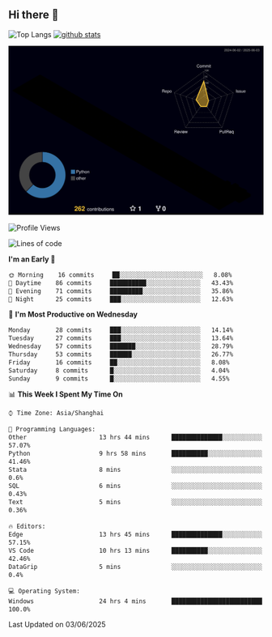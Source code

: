 ## Hi there 👋
<p align="left"> 
  <img alt="Top Langs" height="150px" src="https://github-readme-stats.vercel.app/api/top-langs/?username=Sierraki&layout=compact&show_icons=true&theme=onedark" />
  <a href="https://github.com/Sierraki/LC_Solve">
   <img alt="github stats"height="150px"  src="https://github-readme-stats.vercel.app/api/pin/?username=Sierraki&repo=LC_Solve&theme=onedark&show_icons=true" />
  </a>

![](./profile-3d-contrib/profile-night-rainbow.svg)

<!--START_SECTION:waka-->
![Profile Views](http://img.shields.io/badge/Profile%20Views-0-blue)

![Lines of code](https://img.shields.io/badge/From%20Hello%20World%20I%27ve%20Written-1169%20lines%20of%20code-blue)

**I'm an Early 🐤** 

```text
🌞 Morning    16 commits     ██░░░░░░░░░░░░░░░░░░░░░░░   8.08% 
🌆 Daytime    86 commits     ██████████░░░░░░░░░░░░░░░   43.43% 
🌃 Evening    71 commits     █████████░░░░░░░░░░░░░░░░   35.86% 
🌙 Night      25 commits     ███░░░░░░░░░░░░░░░░░░░░░░   12.63%

```
📅 **I'm Most Productive on Wednesday** 

```text
Monday       28 commits     ███░░░░░░░░░░░░░░░░░░░░░░   14.14% 
Tuesday      27 commits     ███░░░░░░░░░░░░░░░░░░░░░░   13.64% 
Wednesday    57 commits     ███████░░░░░░░░░░░░░░░░░░   28.79% 
Thursday     53 commits     ██████░░░░░░░░░░░░░░░░░░░   26.77% 
Friday       16 commits     ██░░░░░░░░░░░░░░░░░░░░░░░   8.08% 
Saturday     8 commits      █░░░░░░░░░░░░░░░░░░░░░░░░   4.04% 
Sunday       9 commits      █░░░░░░░░░░░░░░░░░░░░░░░░   4.55%

```


📊 **This Week I Spent My Time On** 

```text
⌚︎ Time Zone: Asia/Shanghai

💬 Programming Languages: 
Other                    13 hrs 44 mins      ██████████████░░░░░░░░░░░   57.07% 
Python                   9 hrs 58 mins       ██████████░░░░░░░░░░░░░░░   41.46% 
Stata                    8 mins              ░░░░░░░░░░░░░░░░░░░░░░░░░   0.6% 
SQL                      6 mins              ░░░░░░░░░░░░░░░░░░░░░░░░░   0.43% 
Text                     5 mins              ░░░░░░░░░░░░░░░░░░░░░░░░░   0.36%

🔥 Editors: 
Edge                     13 hrs 45 mins      ██████████████░░░░░░░░░░░   57.15% 
VS Code                  10 hrs 13 mins      ██████████░░░░░░░░░░░░░░░   42.46% 
DataGrip                 5 mins              ░░░░░░░░░░░░░░░░░░░░░░░░░   0.4%

💻 Operating System: 
Windows                  24 hrs 4 mins       █████████████████████████   100.0%

```


 Last Updated on 03/06/2025
<!--END_SECTION:waka-->
